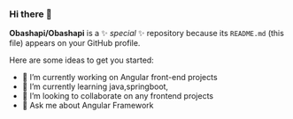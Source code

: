 ### Hi there 👋


**Obashapi/Obashapi** is a ✨ _special_ ✨ repository because its `README.md` (this file) appears on your GitHub profile.

Here are some ideas to get you started:

- 🔭 I’m currently working on Angular front-end projects
- 🌱 I’m currently learning java,springboot,
- 👯 I’m looking to collaborate on any frontend projects
- 💬 Ask me about Angular Framework

